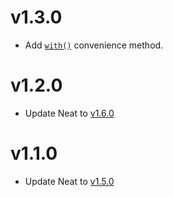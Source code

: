 # v1.3.0

- Add [`with()`](https://github.com/lacroixdesign/node-neat#with-function) convenience method.

# v1.2.0

- Update Neat to [v1.6.0](https://github.com/thoughtbot/neat/releases/tag/v1.6.0)

# v1.1.0

- Update Neat to [v1.5.0](https://github.com/thoughtbot/neat/releases/tag/v1.5.0)
